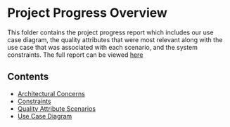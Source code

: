 # Project Progress Overview

This folder contains the project progress report which includes our use case diagram, the quality attributes that were most relevant along with the use case that was associated with each scenario, and the system constraints. The full report can be viewed [here](https://github.com/nivethagnan/SOFE3650U-Final-Project/blob/main/Project%20Progress/Project%20Progress%20Report_GRP8.pdf)

## Contents

* [Architectural Concerns](https://github.com/nivethagnan/SOFE3650U-Final-Project/blob/main/Project%20Progress/smartshop%20concerns.png)
* [Constraints](https://github.com/nivethagnan/SOFE3650U-Final-Project/blob/main/Project%20Progress/smartshop%20constraints.png)
* [Quality Attribute Scenarios](https://github.com/nivethagnan/SOFE3650U-Final-Project/blob/main/Project%20Progress/smartshop%20quality%20attribute.png)
* [Use Case Diagram](https://github.com/nivethagnan/SOFE3650U-Final-Project/blob/main/Project%20Progress/smartshop%20use%20case.png)


